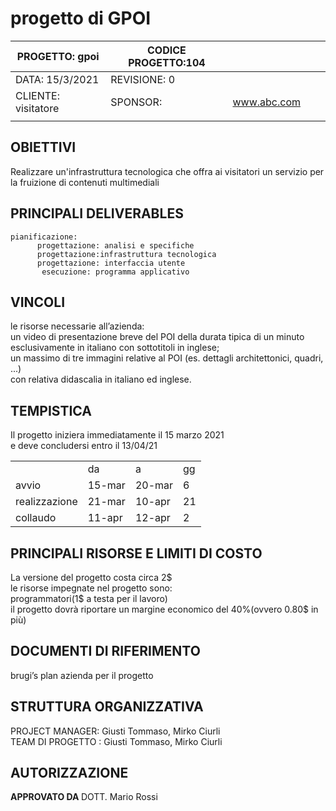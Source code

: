 
# progetto di GPOI

           

| PROGETTO: gpoi      | CODICE PROGETTO:104 |             |   |   |
|---------------------|---------------------|-------------|---|---|
| DATA: 15/3/2021     | REVISIONE: 0        |             |   |   |
| CLIENTE: visitatore | SPONSOR:            | www.abc.com |   |   |
|                     |                     |             |   |   |

    
  ## OBIETTIVI
  Realizzare un'infrastruttura tecnologica che offra ai visitatori un servizio per la fruizione di contenuti multimediali
   ## PRINCIPALI DELIVERABLES
    pianificazione:
          progettazione: analisi e specifiche
          progettazione:infrastruttura tecnologica
          progettazione: interfaccia utente
           esecuzione: programma applicativo
           
  
<html>
<head>
 
</head>
<body>    
 <h2><b>VINCOLI</b></h2>
 <p>le risorse necessarie all’azienda:<br>
un video di presentazione breve del POI della durata tipica di un minuto<br>
 esclusivamente in italiano con sottotitoli in inglese;<br>
un massimo di tre immagini relative al POI (es. dettagli architettonici, quadri, ...) <br>
con relativa didascalia in italiano ed inglese.<br>
</p>
<h2><b>TEMPISTICA</b></h2>
<p>Il progetto iniziera immediatamente il 15 marzo 2021 <br>
 e deve concludersi entro il 13/04/21
</p>
  <table>
         <tr><td></td><td>da</td><td>a</td><td>gg</td>
           <tr><td>avvio</td><td>15-mar</td><td>20-mar</td><td>6</td>
             <tr><td>realizzazione</td><td>21-mar</td><td>10-apr</td><td>21</td>
              <tr><td>collaudo</td><td>11-apr</td><td>12-apr</td><td>2</td>
                  </table>
<h2><b>PRINCIPALI RISORSE E LIMITI DI COSTO</b></h2>
<p>La versione del progetto costa circa 2$<br>
      le risorse impegnate nel progetto sono:<br>
 programmatori(1$ a testa per il lavoro)<br>
il progetto dovrà riportare un margine economico del 40%(ovvero 0.80$ in più)<br>
</p>
<h2><b>DOCUMENTI DI RIFERIMENTO</b></h2>
<p>brugi’s plan azienda per il progetto</p>
<h2><b>STRUTTURA ORGANIZZATIVA</b></h2>
<p>PROJECT MANAGER: Giusti Tommaso, Mirko Ciurli<br>
TEAM DI PROGETTO : Giusti Tommaso, Mirko Ciurli<br>
</p>
<h2><b>AUTORIZZAZIONE </b></h2>
<p><b>APPROVATO DA </b> DOTT. Mario Rossi<br>
</p>



</body>
</html>

